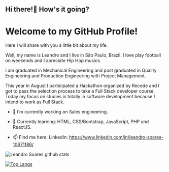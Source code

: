 ## Hi there!👋 How's it going?

# Welcome to my GitHub Profile!

Here I will share with you a little bit about my life.

Well, my name is Leandro and I live in São Paulo, Brazil. I love play football on weekends and I apreciate Hip Hop musics.

I am graduated in Mechanical Engineering and post graduated in Quality Engineering and Production Engineering with Project Management.

This year in August I participated a Hackathon organized by Recode and I got to pass the selection process to take a Full Stack developer course. Today my focus on studies is totally in software development because I intend to work as Full Stack.

- 🔭 I’m currently working on Sales engineering.

- 🌱 Currently learning: HTML, CSS/Bootstrap, JavaScript, PHP and ReactJS.

- 📫 Find me here: LinkedIn: https://www.linkedin.com/in/leandro-soares-10671186/

![Leandro Soares github stats](https://github-readme-stats.vercel.app/api?username=LeandroSoares31&show_icons=true&theme=radical)

[![Top Langs](https://github-readme-stats.vercel.app/api/top-langs/?username=LeandroSoares31&layout=compact)](https://github.com/leandrosoares31/github-readme-stats)


